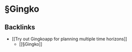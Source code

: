 # §Gingko

## Backlinks
* [[Try out Gingkoapp for planning multiple time horizons]]
	* [[§Gingko]]

<!-- {BearID:76AACC52-FF3F-4DB9-A0E7-7EA057F9E011-19492-000001E6758C410A} -->
